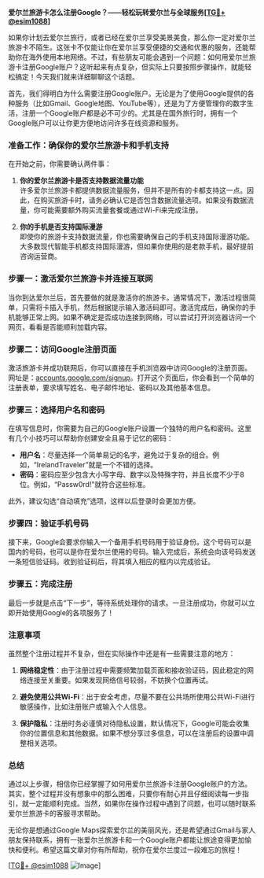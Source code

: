 **爱尔兰旅游卡怎么注册Google？——轻松玩转爱尔兰与全球服务[[TG💪+ @esim1088](https://t.me/s/esim1088)]**

如果你计划去爱尔兰旅行，或者已经在爱尔兰享受美景美食，那么你一定对爱尔兰旅游卡不陌生。这张卡不仅能让你在爱尔兰享受便捷的交通和优惠的服务，还能帮助你在海外使用本地网络。不过，有些朋友可能会遇到一个问题：如何用爱尔兰旅游卡注册Google账户？这听起来有点复杂，但实际上只要按照步骤操作，就能轻松搞定！今天我们就来详细聊聊这个话题。

首先，我们得明白为什么需要注册Google账户。无论是为了使用Google提供的各种服务（比如Gmail、Google地图、YouTube等），还是为了方便管理你的数字生活，注册一个Google账户都是必不可少的。尤其是在国外旅行时，拥有一个Google账户可以让你更方便地访问许多在线资源和服务。

### 准备工作：确保你的爱尔兰旅游卡和手机支持

在开始之前，你需要确认两件事：

1. **你的爱尔兰旅游卡是否支持数据流量功能**  
   许多爱尔兰旅游卡都提供数据流量服务，但并不是所有的卡都支持这一点。因此，在购买旅游卡时，请务必确认它是否包含数据流量选项。如果没有数据流量，你可能需要额外购买流量套餐或通过Wi-Fi来完成注册。

2. **你的手机是否支持国际漫游**  
   即使你的旅游卡支持数据流量，你也需要确保自己的手机支持国际漫游功能。大多数现代智能手机都支持国际漫游，但如果你使用的是老款手机，最好提前咨询运营商。

### 步骤一：激活爱尔兰旅游卡并连接互联网

当你到达爱尔兰后，首先要做的就是激活你的旅游卡。通常情况下，激活过程很简单，只需将卡插入手机，然后根据提示输入激活码即可。激活完成后，确保你的手机能够正常上网。如果不确定是否成功连接到网络，可以尝试打开浏览器访问一个网页，看看是否能顺利加载内容。

### 步骤二：访问Google注册页面

激活旅游卡并成功联网后，你可以直接在手机浏览器中访问Google的注册页面。网址是：[accounts.google.com/signup](https://accounts.google.com/signup)。打开这个页面后，你会看到一个简单的注册表单，要求填写姓名、电子邮件地址、密码以及其他基本信息。

### 步骤三：选择用户名和密码

在填写信息时，你需要为自己的Google账户设置一个独特的用户名和密码。这里有几个小技巧可以帮助你创建安全且易于记忆的密码：

- **用户名**：尽量选择一个简单易记的名字，避免过于复杂的组合。例如，“IrelandTraveler”就是一个不错的选择。
- **密码**：密码应至少包含大小写字母、数字以及特殊字符，并且长度不少于8位。例如，“Passw0rd!”就符合这些标准。

此外，建议勾选“自动填充”选项，这样以后登录时会更加方便。

### 步骤四：验证手机号码

接下来，Google会要求你输入一个备用手机号码用于验证身份。这个号码可以是国内的号码，也可以是你在爱尔兰使用的号码。输入完成后，系统会向该号码发送一条短信验证码。收到验证码后，将其填入相应的框内以完成验证。

### 步骤五：完成注册

最后一步就是点击“下一步”，等待系统处理你的请求。一旦注册成功，你就可以立即开始使用Google的各项服务了！

### 注意事项

虽然整个注册过程并不复杂，但在实际操作中还是有一些需要注意的地方：

1. **网络稳定性**：由于注册过程中需要频繁加载页面和接收验证码，因此稳定的网络连接至关重要。如果发现网络信号较弱，不妨换个位置再试。
   
2. **避免使用公共Wi-Fi**：出于安全考虑，尽量不要在公共场所使用公共Wi-Fi进行敏感操作，比如注册账户或输入个人信息。

3. **保护隐私**：注册时务必谨慎对待隐私设置，默认情况下，Google可能会收集你的位置信息和其他数据。如果不想分享过多信息，可以在注册后的设置中调整相关选项。

### 总结

通过以上步骤，相信你已经掌握了如何用爱尔兰旅游卡注册Google账户的方法。其实，整个过程并没有想象中的那么困难，只要你有耐心并且仔细阅读每一步指引，就一定能顺利完成。当然，如果你在操作过程中遇到了问题，也可以随时联系爱尔兰旅游卡的客服寻求帮助。

无论你是想通过Google Maps探索爱尔兰的美丽风光，还是希望通过Gmail与家人朋友保持联系，拥有一张爱尔兰旅游卡和一个Google账户都能让旅途变得更加愉快和便利。希望这篇文章对你有所帮助，祝你在爱尔兰度过一段难忘的旅程！

[[TG💪+ @esim1088](https://t.me/s/esim1088) ![Image](https://i.postimg.cc/4NQfJmqS/Snipaste-2025-05-13-00-14-12.png)]